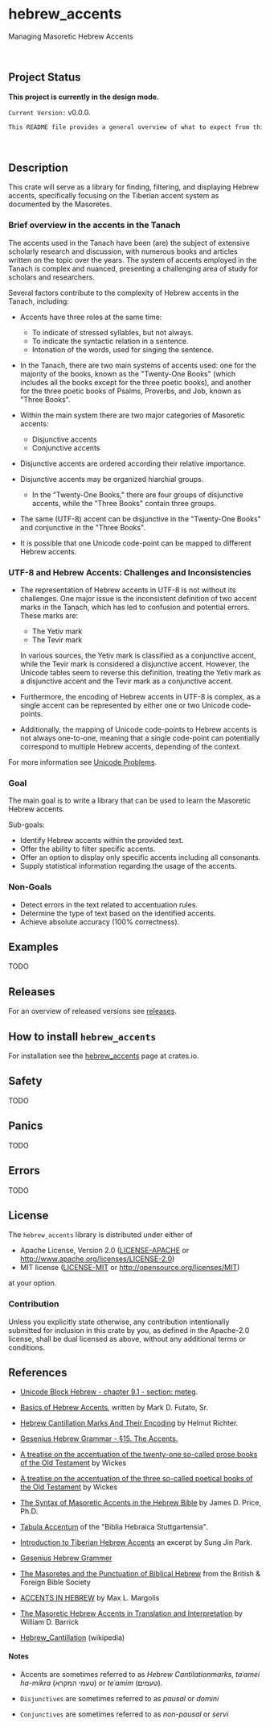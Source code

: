 # hebrew_accents

Managing Masoretic Hebrew Accents

</br>

## Project Status 

**This project is currently in the design mode.**

`Current Version:`  v0.0.0.

``` txt
This README file provides a general overview of what to expect from this library.
```

</br>

## Description
 
This crate will serve as a library for finding, filtering, and displaying Hebrew accents, specifically focusing on the Tiberian accent system as documented by the Masoretes.


### Brief overview in the accents in the Tanach
 
The accents used in the Tanach have been (are) the subject of extensive scholarly research and discussion, with numerous books and articles written on the topic over the years. The system of accents employed in the Tanach is complex and nuanced, presenting a challenging area of study for scholars and researchers.

Several factors contribute to the complexity of Hebrew accents in the Tanach, including:
- Accents have three roles at the same time:
  - To indicate of stressed syllables, but not always.
  - To indicate the syntactic relation in a sentence.
  - Intonation of the words, used for singing the sentence.

-  In the Tanach, there are two main systems of accents used: one for the majority of the books, known as the "Twenty-One Books" (which includes all the books except for the three poetic books), and another for the three poetic books of Psalms, Proverbs, and Job, known as "Three Books".

- Within the main system there are two major categories of Masoretic accents:
  - Disjunctive accents
  - Conjunctive accents

- Disjunctive accents are ordered according their relative importance.
  
- Disjunctive accents may be organized hiarchial groups. 

  - In the "Twenty-One Books," there are four groups of disjunctive accents, while the "Three Books" contain three groups.

- The same (UTF-8) accent can be disjunctive in the "Twenty-One Books" and conjunctive in the "Three Books".

- It is possible that one Unicode code-point can be mapped to different Hebrew accents.

### UTF-8 and Hebrew Accents: Challenges and Inconsistencies

- The representation of Hebrew accents in UTF-8 is not without its challenges. One major issue is the inconsistent definition of two accent marks in the Tanach, which has led to confusion and potential errors. These marks are:

   -  The Yetiv mark
   -  The Tevir mark

  In various sources, the Yetiv mark is classified as a conjunctive accent, while the Tevir mark is considered a disjunctive accent. However, the Unicode tables seem to reverse this definition, treating the Yetiv mark as a disjunctive accent and the Tevir mark as a conjunctive accent.

- Furthermore, the encoding of Hebrew accents in UTF-8 is complex, as a single accent can be represented by either one or two Unicode code-points. 

- Additionally, the mapping of Unicode code-points to Hebrew accents is not always one-to-one, meaning that a single code-point can potentially correspond to multiple Hebrew accents, depending of the context.

For more information see [Unicode Problems](https://mechon-mamre.org/c/hr/unicode.htm).

### Goal

The main goal is to write a library that can be used to learn the Masoretic Hebrew accents.

Sub-goals:
- Identify Hebrew accents within the provided text.
- Offer the ability to filter specific accents.
- Offer an option to display only specific accents including all consonants.
- Supply statistical information regarding the usage of the accents.

### Non-Goals

- Detect errors in the text related to accentuation rules.
- Determine the type of text based on the identified accents.
- Achieve absolute accuracy (100% correctness).

## Examples

TODO

## Releases

For an overview of released versions see [releases](https://github.com/Roestdev/hebrew_accents/releases).   

## How to install `hebrew_accents`

For installation see the [hebrew_accents](https://crates.io/crates/hebrew_accents) page at crates.io.

## Safety

TODO

## Panics

TODO

## Errors

TODO

## License

The `hebrew_accents` library is distributed under either of

 * Apache License, Version 2.0
   ([LICENSE-APACHE](LICENSE-APACHE) or
   <http://www.apache.org/licenses/LICENSE-2.0>)
 * MIT license
   ([LICENSE-MIT](LICENSE-MIT) or
   <http://opensource.org/licenses/MIT>)

at your option.

### Contribution

Unless you explicitly state otherwise, any contribution intentionally submitted
for inclusion in this crate by you, as defined in the Apache-2.0 license, shall
be dual licensed as above, without any additional terms or conditions.

## References

 - [Unicode Block Hebrew - chapter 9.1 - section: meteg](https://www.unicode.org/charts/PDF/U0590.pdf).
  
 - [Basics of Hebrew Accents](https://zondervanacademic.com/products/basics-of-hebrew-accents), written by Mark D. Futato, Sr.

 - [Hebrew Cantillation Marks And Their Encoding](https://mechon-mamre.org/c/hr/index.htm) by Helmut Richter.
  
 - [Gesenius Hebrew Grammar - §15. The Accents.](https://en.wikisource.org/wiki/Gesenius%27_Hebrew_Grammar/15._The_Accents)

 - [A treatise on the accentuation of the twenty-one so-called prose books of the Old Testament](https://archive.org/details/treatiseonaccent00wickuoft) by Wickes

 - [A treatise on the accentuation of the three so-called poetical books of the Old Testament](https://archive.org/details/treatiseonaccent0000wick) by Wickes

 - [The Syntax of Masoretic Accents in the Hebrew Bible](https://jamesdprice.com/images/21_Syntax_of_Accents_rev._ed..pdf) by James D. Price, Ph.D.

 - [Tabula Accentum](https://www.oakleys.org.uk/files/blog_files/2023/05/tabula_accentuum.pdf) of the "Biblia Hebraica Stuttgartensia".

 - [Introduction to Tiberian Hebrew Accents](https://assets.cambridge.org/97811084/79936/excerpt/9781108479936_excerpt.pdf) an excerpt by Sung Jin Park.
 
 - [Gesenius Hebrew Grammer](https://dn790008.ca.archive.org/0/items/geseniushebrewgr00geseuoft/geseniushebrewgr00geseuoft.pdf)

 - [The Masoretes and the Punctuation of Biblical Hebrew](https://usermanual.wiki/bililite/MasoreticPunctuation.1300310592.pdf) from the British & Foreign Bible Society
  
  - [ACCENTS IN HEBREW](https://www.jewishencyclopedia.com/articles/717-accents-in-hebrew) by  Max L. Margolis

  - [The Masoretic Hebrew Accents in Translation and Interpretation](https://hebrew4christians.com/Grammar/Unit_Three/Word_Accents/HebrewAccents_Barrick.pdf) by William D. Barrick

- [Hebrew_Cantillation](https://en.wikipedia.org/wiki/Hebrew_cantillation)  (wikipedia)
  
#### Notes

 - Accents are sometimes referred to as *Hebrew Cantilationmarks*, *taʿamei ha-mikra* (טעמי המקרא) or *teʿamim* (טעמים).

 - `Disjunctives` are sometimes referred to as *pausal* or *domini*

 - `Conjunctives` are sometimes referred to as *non-pausal* or *servi*

